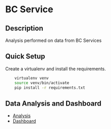 # BC Service

Description
---------------------------------
Analysis performed on data from BC Services 

Quick Setup
---------------------------------
Create a virtualenv and install the requirements.
````bash
    virtualenv venv
    source venv/bin/activate
    pip install -r requirements.txt
````

Data Analysis and Dashboard
---------------------------------
- [Analysis](source/analysis.ipynb)
- [Dashboard](https://lookerstudio.google.com/reporting/2aaddabf-13a4-4bf3-accd-554757005079)
